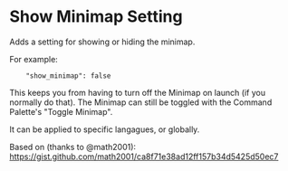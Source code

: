 # Show Minimap Setting

Adds a setting for showing or hiding the minimap.

For example:

```
    "show_minimap": false
```

This keeps you from having to turn off the Minimap on launch (if you normally do that).
The Minimap can still be toggled with the Command Palette's "Toggle Minimap".

It can be applied to specific langagues, or globally.

Based on (thanks to @math2001):
https://gist.github.com/math2001/ca8f71e38ad12ff157b34d5425d50ec7
